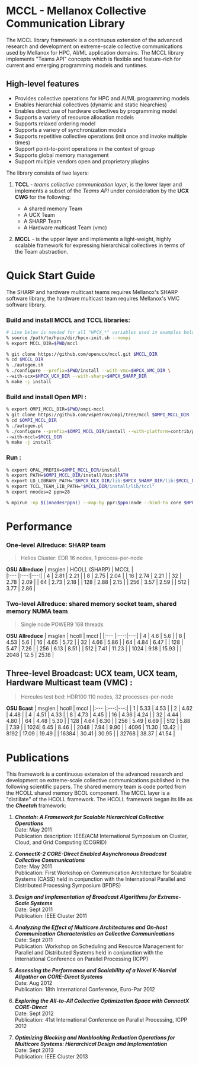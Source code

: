 # MCCL - Mellanox Collective Communication Library

The MCCL library framework is a continuous extension of the advanced research and development on extreme-scale collective communications used by Mellanox for HPC, AI/ML application domains. The MCCL library implements "Teams API" concepts which is flexible and feature-rich for current and emerging programming models and runtimes. 

## High-level features

* Provides collective operations for HPC and AI/ML programming models
* Enables hierarchial collectives (dynamic and static hiearchies)
* Enables direct use of hardware collectives by programming model
* Supports a variety of resource allocation models
* Supports relaxed ordering model
* Supports a variery of synchronization models
* Supports repetitive collective operations (init once and invoke multiple times)
* Support point-to-point operations in the context of group
* Supports global memory management
* Support multiple vendors open and proprietary plugins

The library consists of two layers: 

1. **TCCL** - *teams collective communication layer*, is the lower layer and implements a subset of the *Teams API* under consideration by the **UCX CWG** for the following:
   * A shared memory Team
   * A UCX Team 
   * A SHARP Team
   * A Hardware multicast Team (vmc)

2. **MCCL** - is the upper layer and implements a light-weight, highly scalable framework for expressing hierarchical collectives in terms of the Team abstraction.
   
# Quick Start Guide

The SHARP and hardware multicast teams requires Mellanox's SHARP software library, the hardware multicast team requires Mellanox's VMC software library.

   ### Build and install MCCL and TCCL libraries:

``` bash
# Line below is needed for all "HPCX_*" variables used in examples below
% source /path/to/hpcx/dir/hpcx-init.sh --nompi
% export MCCL_DIR=$PWD/mccl

% git clone https://github.com/openucx/mccl.git $MCCL_DIR
% cd $MCCL_DIR
% ./autogen.sh
% ./configure --prefix=$PWD/install --with-vmc=$HPCX_VMC_DIR \ 
--with-ucx=$HPCX_UCX_DIR --with-sharp=$HPCX_SHARP_DIR
% make -j install
```

   ### Build and install Open MPI :

``` bash
% export OMPI_MCCL_DIR=$PWD/ompi-mccl
% git clone https://github.com/vspetrov/ompi/tree/mccl $OMPI_MCCL_DIR
% cd $OMPI_MCCL_DIR
% ./autogen.pl
% ./configure --prefix=$OMPI_MCCL_DIR/install --with-platform=contrib/platform/mellanox/optimized \
--with-mccl=$MCCL_DIR
% make -j install
```
 
   ### Run :

``` bash
% export OPAL_PREFIX=$OMPI_MCCL_DIR/install
% export PATH=$OMPI_MCCL_DIR/install/bin:$PATH
% export LD_LIBRARY_PATH="$HPCX_UCX_DIR/lib:$HPCX_SHARP_DIR/lib:$MCCL_DIR/install/lib:$OMPI_MCCL_DIR/install/lib:$LD_LIBRARY_PATH"
% export TCCL_TEAM_LIB_PATH="$MCCL_DIR/install/lib/tccl"
% export nnodes=2 ppn=28

% mpirun -np $((nnodes*ppn)) --map-by ppr:$ppn:node --bind-to core $HPCX_OSU_DIR/osu_allreduce -f
```

# Performance 

### One-level Allreduce: SHARP team  
>Helios Cluster: EDR 16 nodes, 1 process-per-node

**OSU Allreduce**
| msglen	| HCOLL (SHARP) | MCCL |	
|:--- |:---:|---:| 
| 4 |	2.81 | 2.21	|
| 8 | 2.75 | 2.04 |
| 16 | 2.74 | 2.21 |
| 32 | 2.78 | 2.09 |
| 64 | 2.73 | 2.18 |
| 128 |	2.88 | 2.15 |
| 256 |	3.57 | 2.59 |
| 512 |	3.77 | 2.86 |


### Two-level Allreduce: shared memory socket team, shared memory NUMA team 
>Single node POWER9 168 threads  

**OSU Allreduce**
| msglen | 	hcoll | mccl |
|:--- |:---:|---:| 
| 4 | 	4.6 | 5.6 |	
| 8	| 4.53 | 5.6	| 
| 16 | 4.65 |  5.72 |
| 32 |	4.66 | 5.86	|
| 64 |	4.84 | 6.47	|
| 128 |	5.47 | 7.26	|
| 256 |	6.13 | 8.51 |
| 512 |	7.41 | 11.23 |
| 1024 | 9.18 | 15.93 |
| 2048 | 12.5 | 25.18 |


## Three-level Broadcast: UCX team, UCX team, Hardware Multicast team (VMC) :
>Hercules test bed: HDR100 110 nodes, 32 processes-per-node

**OSU Bcast**
| msglen	| hcoll	| mccl |
|:--- |:---:|---:| 
| 1	  | 5.33 | 4.53 |
| 2	  | 4.62 | 4.48 |
| 4	  | 4.51 | 4.33 |
| 8	  | 4.73 | 4.45 |
| 16	| 4.36 | 4.24 |
| 32	| 4.44 | 4.80 |
| 64	| 4.48 | 5.30 |
| 128	| 4.64 | 6.30 |
| 256	| 5.49 | 6.69 |
| 512	| 5.88 | 7.39 |
| 1024| 6.45 | 8.46 |
| 2048 | 7.94 | 9.90 |
| 4096 | 11.30 | 13.42 |
| 8192 | 17.09 | 19.49 |
| 16384 | 30.41	| 30.95 |
| 32768	| 38.37 |	41.54 |




# Publications

This framework is a continuous extension of the advanced research and development on extreme-scale collective communications published in the following scientific papers. The shared memory team is code ported from the HCOLL shared memory BCOL component. The MCCL layer is a "distillate" of the HCOLL framework. The HCOLL framework began its life as the **_Cheetah_** framework:

1. **_Cheetah: A Framework for Scalable Hierarchical Collective Operations_**  
 Date: May 2011  
 Publication description: IEEE/ACM International Symposium on Cluster, Cloud, and Grid Computing (CCGRID)

2. **_ConnectX-2 CORE-Direct Enabled Asynchronous Broadcast Collective Communications_**  
 Date: May 2011      
Publication: First Workshop on Communication Architecture for Scalable Systems (CASS) held in conjunction with the International Parallel and Distributed Processing Symposium (IPDPS)

3. **_Design and Implementation of Broadcast Algorithms for Extreme-Scale Systems_**  
 Date: Sept 2011  
 Publication: IEEE Cluster 2011

4. **_Analyzing the Effect of Multicore Architectures and On-host Communication Characteristics on Collective Communications_**  
 Date: Sept 2011  
 Publication: Workshop on Scheduling and Resource Management for Parallel and Distributed Systems held in conjunction with the International Conference on Parallel Processing (ICPP)

5. **_Assessing the Performance and Scalability of a Novel K-Nomial Allgather on CORE-Direct Systems_**  
 Date: Aug 2012  
 Publication: 18th International Conference, Euro-Par 2012

6. **_Exploring the All-to-All Collective Optimization Space with ConnectX CORE-Direct_**  
 Date: Sept 2012  
 Publication: 41st International Conference on Parallel Processing, ICPP 2012

7. **_Optimizing Blocking and Nonblocking Reduction Operations for Multicore Systems: Hierarchical Design and Implementation_**  
 Date: Sept 2013  
 Publication: IEEE Cluster 2013











 

